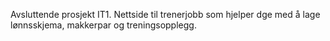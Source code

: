 Avsluttende prosjekt IT1. Nettside til trenerjobb som hjelper dge med å lage lønnsskjema, makkerpar og treningsopplegg. 
